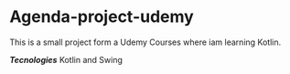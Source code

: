 # Agenda-project-udemy

This is a small project form a Udemy Courses where iam learning Kotlin.

***Tecnologies***
Kotlin and Swing
